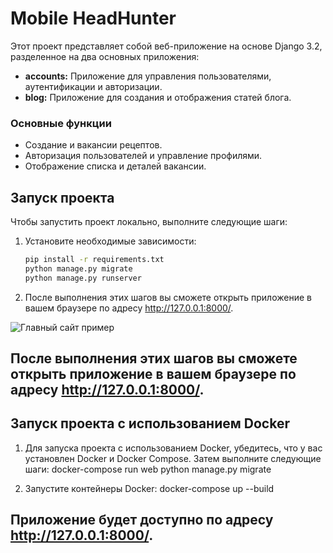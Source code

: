 # Mobile HeadHunter

Этот проект представляет собой веб-приложение на основе Django 3.2, разделенное на два основных приложения:

- **accounts:** Приложение для управления пользователями, аутентификации и авторизации.
- **blog:** Приложение для создания и отображения статей блога.

### Основные функции

- Создание и вакансии рецептов.
- Авторизация пользователей и управление профилями.
- Отображение списка и деталей вакансии.

## Запуск проекта

Чтобы запустить проект локально, выполните следующие шаги:

1. Установите необходимые зависимости:
   ```bash
   pip install -r requirements.txt
   python manage.py migrate
   python manage.py runserver

2. После выполнения этих шагов вы сможете открыть приложение в вашем браузере по адресу 
    http://127.0.0.1:8000/.

![Главный сайт пример](media/work1.png)


## После выполнения этих шагов вы сможете открыть приложение в вашем браузере по адресу http://127.0.0.1:8000/.


## Запуск проекта с использованием Docker

1. Для запуска проекта с использованием Docker, убедитесь, что у вас установлен Docker и Docker Compose. Затем выполните следующие шаги:
    docker-compose run web python manage.py migrate

2. Запустите контейнеры Docker:
    docker-compose up --build

## Приложение будет доступно по адресу http://127.0.0.1:8000/.

